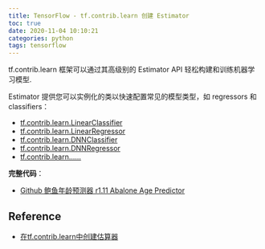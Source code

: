 ```yaml
---
title: TensorFlow - tf.contrib.learn 创建 Estimator
toc: true
date: 2020-11-04 10:10:21
categories: python
tags: tensorflow
---
```


tf.contrib.learn 框架可以通过其高级别的 Estimator API 轻松构建和训练机器学习模型.

Estimator 提供您可以实例化的类以快速配置常见的模型类型，如 regressors 和 classifiers：

<!-- more --> 

- [tf.contrib.learn.LinearClassifier](https://www.tensorflow.org/api_docs/python/tf/contrib/learn/LinearClassifier)
- [tf.contrib.learn.LinearRegressor](https://www.tensorflow.org/api_docs/python/tf/contrib/learn/LinearRegressor)
- [tf.contrib.learn.DNNClassifier](https://www.tensorflow.org/api_docs/python/tf/contrib/learn/DNNClassifier)
- [tf.contrib.learn.DNNRegressor](https://www.tensorflow.org/api_docs/python/tf/contrib/learn/DNNRegressor)
- [tf.contrib.learn......](https://www.tensorflow.org/api_docs/python/tf/contrib/learn)

**完整代码**：

- [Github 鲍鱼年龄预测器 r1.11 Abalone Age Predictor][3]
 
## Reference

- [在tf.contrib.learn中创建估算器][1]

[1]: http://cwiki.apachecn.org/pages/viewpage.action?pageId=10029584
[2]: https://github.com/tensorflow/tensorflow/blob/r1.11/tensorflow/examples/tutorials/estimators/abalone.py
[3]: https://github.com/blair101/TensorFlowExamples/tree/master/tf.contrib.learn/tf-5.4-Estimator